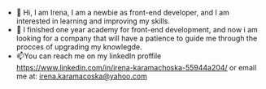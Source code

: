 - 👋 Hi, I am Irena, I am a newbie as front-end developer, and I am interested in learning and improving my skills. 
- 🌱 I finished one year academy for front-end development, and now i am looking for a company that will have a patience to guide me through the procces of upgrading my knowlegde.
- 📫You can reach me on my linkedIn proffile https://www.linkedin.com/in/irena-karamachoska-55944a204/ or email me at: irena.karamacoska@yahoo.com

